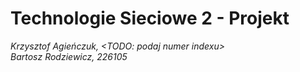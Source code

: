 # Technologie Sieciowe 2 - Projekt
*Krzysztof Agieńczuk, <TODO: podaj numer indexu>*  
*Bartosz Rodziewicz, 226105*

